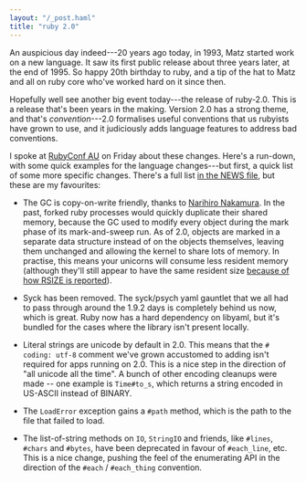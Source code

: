 ```yaml
---
layout: "/_post.haml"
title: "ruby 2.0"
---
```



An auspicious day indeed---20 years ago today, in 1993, Matz started work on a new language. It saw its first public release about three years later, at the end of 1995. So happy 20th birthday to ruby, and a tip of the hat to Matz and all on ruby core who've worked hard on it since then.

Hopefully well see another big event today---the release of ruby-2.0. This is a release that's been years in the making. Version 2.0 has a strong theme, and that's _convention_---2.0 formalises useful conventions that us rubyists have grown to use, and it judiciously adds language features to address bad conventions.

I spoke at [RubyConf AU](http://www.rubyconf.org.au) on Friday about these changes. Here's a run-down, with some quick examples for the language changes---but first, a quick list of some more specific changes. There's a full list [in the NEWS file](https://github.com/ruby/ruby/blob/trunk/NEWS), but these are my favourites:

- The GC is copy-on-write friendly, thanks to [Narihiro Nakamura](https://twitter.com/nari_en). In the past, forked ruby processes would quickly duplicate their shared memory, because the GC used to modify every object during the mark phase of its mark-and-sweep run. As of 2.0, objects are marked in a separate data structure instead of on the objects themselves, leaving them unchanged and allowing the kernel to share lots of memory. In practise, this means your unicorns will consume less resident memory (although they'll still appear to have the same resident size [because of how RSIZE is reported](http://unix.stackexchange.com/a/34867)).

- Syck has been removed. The syck/psych yaml gauntlet that we all had to pass through around the 1.9.2 days is completely behind us now, which is great. Ruby now has a hard dependency on libyaml, but it's bundled for the cases where the library isn't present locally.

- Literal strings are unicode by default in 2.0. This means that the `# coding: utf-8` comment we've grown accustomed to adding isn't required for apps running on 2.0. This is a nice step in the direction of "all unicode all the time". A bunch of other encoding cleanups were made -- one example is `Time#to_s`, which returns a string encoded in US-ASCII instead of BINARY.

- The `LoadError` exception gains a `#path` method, which is the path to the file that failed to load.

- The list-of-string methods on `IO`, `StringIO` and friends, like `#lines`, `#chars` and `#bytes`, have been deprecated in favour of `#each_line`, etc. This is a nice change, pushing the feel of the enumerating API in the direction of the `#each` / `#each_thing` convention.
